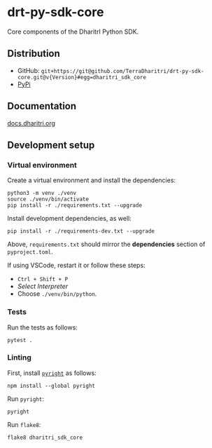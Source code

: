 # drt-py-sdk-core

Core components of the DharitrI Python SDK.

## Distribution
 
 - GitHub: `git+https://git@github.com/TerraDharitri/drt-py-sdk-core.git@v{Version}#egg=dharitri_sdk_core`
 - [PyPi](https://pypi.org/user/terradharitri/)

## Documentation

[docs.dharitri.org](https://docs.dharitri.org/sdk-and-tools/drtpy/drtpy/)

## Development setup

### Virtual environment

Create a virtual environment and install the dependencies:

```
python3 -m venv ./venv
source ./venv/bin/activate
pip install -r ./requirements.txt --upgrade
```

Install development dependencies, as well:

```
pip install -r ./requirements-dev.txt --upgrade
```

Above, `requirements.txt` should mirror the **dependencies** section of `pyproject.toml`.

If using VSCode, restart it or follow these steps:
 - `Ctrl + Shift + P`
 - _Select Interpreter_
 - Choose `./venv/bin/python`.

### Tests

Run the tests as follows:

```
pytest .
```

### Linting

First, install [`pyright`](https://github.com/microsoft/pyright) as follows:

```
npm install --global pyright
```

Run `pyright`:

```
pyright
```

Run `flake8`:

```
flake8 dharitri_sdk_core
```
